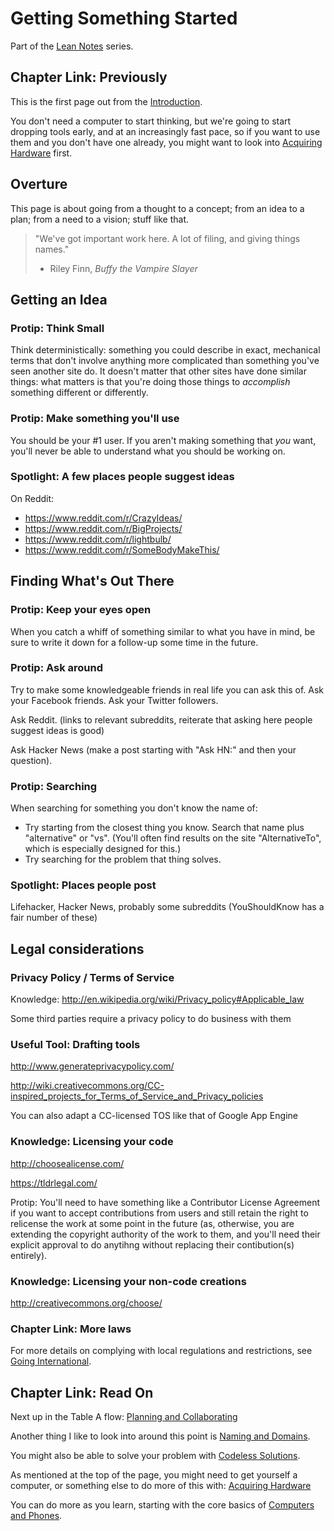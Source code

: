 # Getting Something Started

Part of the [Lean Notes][] series.

[Lean Notes]: f00c3d23-8848-4bb4-8d7a-d009f7344374.md

## Chapter Link: Previously

This is the first page out from the [Introduction][].

You don't need a computer to start thinking, but we're going to start dropping tools early, and at an increasingly fast pace, so if you want to use them and you don't have one already, you might want to look into [Acquiring Hardware][] first.

## Overture

This page is about going from a thought to a concept; from an idea to a plan; from a need to a vision; stuff like that.

> "We've got important work here. A lot of filing, and giving things names."
> - Riley Finn, *Buffy the Vampire Slayer*

## Getting an Idea

### Protip: Think Small

Think deterministically: something you could describe in exact, mechanical terms that don't involve anything more complicated than something you've seen another site do. It doesn't matter that other sites have done similar things: what matters is that you're doing those things to *accomplish* something different or differently.

### Protip: Make something you'll use

You should be your \#1 user. If you aren't making something that *you* want, you'll never be able to understand what you should be working on.

### Spotlight: A few places people suggest ideas

On Reddit:

- https://www.reddit.com/r/CrazyIdeas/
- https://www.reddit.com/r/BigProjects/
- https://www.reddit.com/r/lightbulb/
- https://www.reddit.com/r/SomeBodyMakeThis/

## Finding What's Out There

### Protip: Keep your eyes open

When you catch a whiff of something similar to what you have in mind, be sure to write it down for a follow-up some time in the future.

### Protip: Ask around

Try to make some knowledgeable friends in real life you can ask this of. Ask your Facebook friends. Ask your Twitter followers.

Ask Reddit. (links to relevant subreddits, reiterate that asking here people suggest ideas is good)

Ask Hacker News (make a post starting with "Ask HN:" and then your question).

### Protip: Searching

When searching for something you don't know the name of:

- Try starting from the closest thing you know. Search that name plus "alternative" or "vs". (You'll often find results on the site "AlternativeTo", which is especially designed for this.)
- Try searching for the problem that thing solves.

### Spotlight: Places people post

Lifehacker, Hacker News, probably some subreddits (YouShouldKnow has a fair number of these)

## Legal considerations

### Privacy Policy / Terms of Service

Knowledge: http://en.wikipedia.org/wiki/Privacy_policy#Applicable_law

Some third parties require a privacy policy to do business with them

### Useful Tool: Drafting tools

http://www.generateprivacypolicy.com/

http://wiki.creativecommons.org/CC-inspired_projects_for_Terms_of_Service_and_Privacy_policies

You can also adapt a CC-licensed TOS like that of Google App Engine

### Knowledge: Licensing your code

http://choosealicense.com/

https://tldrlegal.com/

Protip: You'll need to have something like a Contributor License Agreement if you want to accept contributions from users and still retain the right to relicense the work at some point in the future (as, otherwise, you are extending the copyright authority of the work to them, and you'll need their explicit approval to do anytihng without replacing their contibution(s) entirely).

### Knowledge: Licensing your non-code creations

http://creativecommons.org/choose/

### Chapter Link: More laws

For more details on complying with local regulations and restrictions, see [Going International][].

## Chapter Link: Read On

Next up in the Table A flow: [Planning and Collaborating][]

Another thing I like to look into around this point is [Naming and Domains][].

You might also be able to solve your problem with [Codeless Solutions][].

As mentioned at the top of the page, you might need to get yourself a computer, or something else to do more of this with: [Acquiring Hardware][]

You can do more as you learn, starting with the core basics of [Computers and Phones][].

[Introduction]: 897e178c-a82e-4006-a6ae-fae31a2a8eac.md
[Acquiring Hardware]: 532b2c28-d212-4a70-a953-739894acdee5.md
[Planning and Collaborating]: 5f81053e-eeb1-4df4-8d05-5543782bd0d9.md
[Naming and Domains]: c921aaa9-205f-4f2a-accd-116d5537e17b.md
[Codeless Solutions]: a9037000-1dcc-430a-a73b-2b526894ec73.md
[Computers and Phones]: 4f4e8cd8-f357-4870-b820-6586d5f276dd.md
[Going International]: 0e96afd2-54f3-4427-9b61-0d160d9beb26.md
